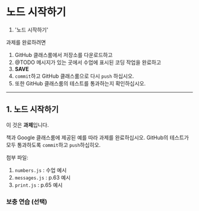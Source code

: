 # 노드 시작하기

1. '노드 시작하기'

과제를 완료하려면

1. GitHub 클래스룸에서 저장소를 다운로드하고
2. @TODO 메시지가 있는 곳에서 수업에 표시된 코딩 작업을 완료하고
3. **SAVE**
4. `commit`하고 GitHub 클래스룸으로 다시 `push` 하십시오.
5. 또한 GitHub 클래스룸의 테스트를 통과하는지 확인하십시오.

---

## 1. 노드 시작하기

이 것은 **과제**입니다.

책과 Google 클래스룸에 제공된 예를 따라 과제를 완료하십시오. GitHub의 테스트가 모두 통과하도록 `commit`하고 `push`하십히오.

첨부 파일:

1. `numbers.js` : 수업 예시
2. `messages.js` : p.63 예시
3. `print.js` : p.65 예시

### 보충 연습 (선택)
